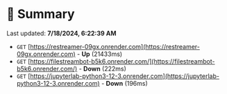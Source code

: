 # 📖 Summary
Last updated: **7/18/2024, 6:22:39 AM**

- `GET` [https://restreamer-09gx.onrender.com](https://restreamer-09gx.onrender.com) - **Up** (21433ms)
- `GET` [https://filestreambot-b5k6.onrender.com/](https://filestreambot-b5k6.onrender.com/) - **Down** (222ms)
- `GET` [https://jupyterlab-python3-12-3.onrender.com](https://jupyterlab-python3-12-3.onrender.com) - **Down** (196ms)
